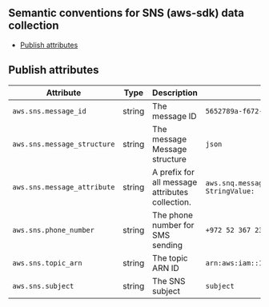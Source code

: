 ## Semantic conventions for SNS (aws-sdk) data collection

<!-- toc -->

- [Publish attributes](#publish-attributes)

<!-- tocstop -->

## Publish attributes

<!-- semconv aws.sns.publish -->

| Attribute                   | Type   | Description                                     | Examples                                                                            | Required |
| --------------------------- | ------ | ----------------------------------------------- | ----------------------------------------------------------------------------------- | -------- |
| `aws.sns.message_id`        | string | The message ID                                  | `5652789a-f672-5064-9459-223395b82d3a`                                              | Yes      |
| `aws.sns.message_structure` | string | The message Message structure                   | `json`                                                                              | Yes      |
| `aws.sns.message_attribute` | string | A prefix for all message attributes collection. | `aws.snq.message_attribute.Title={DataType: 'String', StringValue: 'The Whistler'}` | Yes      |
| `aws.sns.phone_number`      | string | The phone number for SMS sending                | `+972 52 367 2314`                                                                  | Yes      |
| `aws.sns.topic_arn`         | string | The topic ARN ID                                | `arn:aws:iam::123456789012:user/Development/product_1234`                           | Yes      |
| `aws.sns.subject`           | string | The SNS subject                                 | `subject`                                                                           | Yes      |

<!-- endsemconv -->
